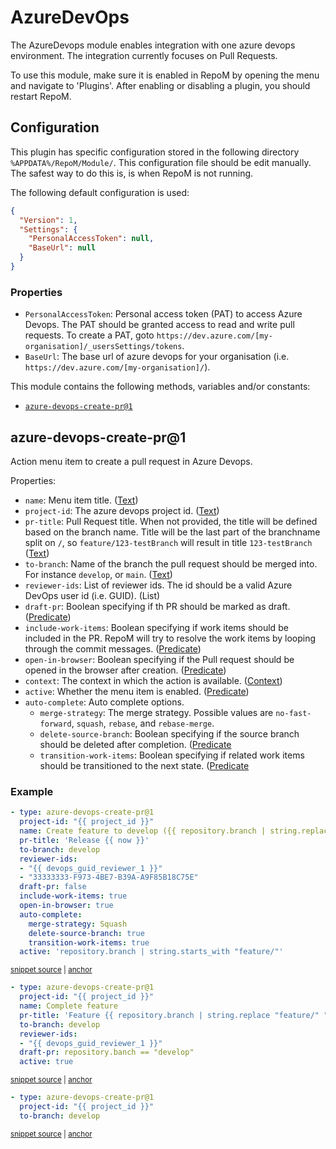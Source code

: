 # AzureDevOps

The AzureDevops module enables integration with one azure devops environment. The integration currently focuses on Pull Requests.

To use this module, make sure it is enabled in RepoM by opening the menu and navigate to 'Plugins'. After enabling or disabling a plugin, you should restart RepoM.

## Configuration

This plugin has specific configuration stored in the following directory `%APPDATA%/RepoM/Module/`. This configuration file should be edit manually. The safest way to do this is, is when RepoM is not running.

The following default configuration is used:

```json
{
  "Version": 1,
  "Settings": {
    "PersonalAccessToken": null,
    "BaseUrl": null
  }
}
```

### Properties

- `PersonalAccessToken`: Personal access token (PAT) to access Azure Devops. The PAT should be granted access to read and write pull requests.
To create a PAT, goto `https://dev.azure.com/[my-organisation]/_usersSettings/tokens`.
- `BaseUrl`: The base url of azure devops for your organisation (i.e. `https://dev.azure.com/[my-organisation]/`).

This module contains the following methods, variables and/or constants:

- [`azure-devops-create-pr@1`](#azure-devops-create-pr1)

## azure-devops-create-pr@1

Action menu item to create a pull request in Azure Devops.

Properties:

- `name`: Menu item title. ([Text](repository_action_types.md#text))
- `project-id`: The azure devops project id. ([Text](repository_action_types.md#text))
- `pr-title`: Pull Request title. When not provided, the title will be defined based on the branch name.
Title will be the last part of the branchname split on `/`, so `feature/123-testBranch` will result in title `123-testBranch` ([Text](repository_action_types.md#text))
- `to-branch`: Name of the branch the pull request should be merged into. For instance `develop`, or `main`. ([Text](repository_action_types.md#text))
- `reviewer-ids`: List of reviewer ids. The id should be a valid Azure DevOps user id (i.e. GUID). (List<Text>)
- `draft-pr`: Boolean specifying if th PR should be marked as draft. ([Predicate](repository_action_types.md#predicate))
- `include-work-items`: Boolean specifying if work items should be included in the PR. RepoM will try to resolve the work items by looping through the commit messages. ([Predicate](repository_action_types.md#predicate))
- `open-in-browser`: Boolean specifying if the Pull request should be opened in the browser after creation. ([Predicate](repository_action_types.md#predicate))
- `context`: The context in which the action is available. ([Context](repository_action_types.md#context))
- `active`: Whether the menu item is enabled. ([Predicate](repository_action_types.md#predicate))
- `auto-complete`: Auto complete options. 
  - `merge-strategy`: The merge strategy. Possible values are `no-fast-forward`, `squash`, `rebase`, and `rebase-merge`.
  - `delete-source-branch`: Boolean specifying if the source branch should be deleted after completion. ([Predicate](repository_action_types.md#predicate)
  - `transition-work-items`: Boolean specifying if related work items should be transitioned to the next state. ([Predicate](repository_action_types.md#predicate)

### Example

<!-- snippet: azure-devops-create-pr@1-scenario01 -->
<a id='snippet-azure-devops-create-pr@1-scenario01'></a>
```yaml
- type: azure-devops-create-pr@1
  project-id: "{{ project_id }}"
  name: Create feature to develop ({{ repository.branch | string.replace "feature/" "" | string.strip | string.truncate 20 ".." }})
  pr-title: 'Release {{ now }}'
  to-branch: develop
  reviewer-ids:
  - "{{ devops_guid_reviewer_1 }}"
  - "33333333-F973-4BE7-B39A-A9F85B18C75E"
  draft-pr: false
  include-work-items: true
  open-in-browser: true
  auto-complete:
    merge-strategy: Squash
    delete-source-branch: true
    transition-work-items: true
  active: 'repository.branch | string.starts_with "feature/"'
```
<sup><a href='/tests/RepoM.Plugin.AzureDevOps.Tests/ActionMenu/IntegrationTests/AzureDevopsCreatePrV1Tests.CreatePullRequestScenario01.testfile.yaml#L10-L29' title='Snippet source file'>snippet source</a> | <a href='#snippet-azure-devops-create-pr@1-scenario01' title='Start of snippet'>anchor</a></sup>
<!-- endSnippet -->

<!-- snippet: azure-devops-create-pr@1-scenario02 -->
<a id='snippet-azure-devops-create-pr@1-scenario02'></a>
```yaml
- type: azure-devops-create-pr@1
  project-id: "{{ project_id }}"
  name: Complete feature
  pr-title: 'Feature {{ repository.branch | string.replace "feature/" "" }}'
  to-branch: develop
  reviewer-ids:
  - "{{ devops_guid_reviewer_1 }}"
  draft-pr: repository.banch == "develop"
  active: true
```
<sup><a href='/tests/RepoM.Plugin.AzureDevOps.Tests/ActionMenu/IntegrationTests/AzureDevopsCreatePrV1Tests.CreatePullRequestScenario01.testfile.yaml#L31-L43' title='Snippet source file'>snippet source</a> | <a href='#snippet-azure-devops-create-pr@1-scenario02' title='Start of snippet'>anchor</a></sup>
<!-- endSnippet -->

<!-- snippet: azure-devops-create-pr@1-scenario03 -->
<a id='snippet-azure-devops-create-pr@1-scenario03'></a>
```yaml
- type: azure-devops-create-pr@1
  project-id: "{{ project_id }}"
  to-branch: develop
```
<sup><a href='/tests/RepoM.Plugin.AzureDevOps.Tests/ActionMenu/IntegrationTests/AzureDevopsCreatePrV1Tests.CreatePullRequestScenario01.testfile.yaml#L45-L51' title='Snippet source file'>snippet source</a> | <a href='#snippet-azure-devops-create-pr@1-scenario03' title='Start of snippet'>anchor</a></sup>
<!-- endSnippet -->

